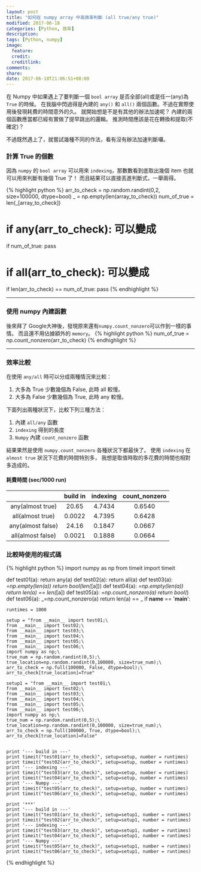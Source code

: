 ```yaml
---
layout: post
title: "如何在 numpy array 中高效率判斷 (all true/any true)"
modified: 2017-06-18
categories: [Python, 效率]
description:
tags: [Python, numpy]
image:
  feature:
  credit:
  creditlink:
comments:
share:
date: 2017-06-18T21:06:51+08:00
---
```


在 Numpy 中如果遇上了要判斷一個 `bool array` 是否全部(all)或是任一(any)為 `True` 的時候。
在我腦中閃過得是內建的 `any()` 和 `all()` 兩個函數。不過在實際使用後發現耗費的時間意外的久。
就開始想是不是有其他的辦法加速呢？ 內建的兩個函數應當都已經有實做了提早跳出的邏輯。
推測時間應該是花在轉換和提取(不確定)？

不過既然遇上了，就嘗試幾種不同的作法，看有沒有辦法加速判斷囉。

### 計算 True 的個數
因為 `numpy` 的 `bool array` 可以用來 `indexing`，那數數看到底取出幾個 item 也就可以用來判斷有幾個 True 了！
而且結果可以直接丟進判斷式，一舉兩得。

{% highlight python %}
arr_to_check = np.random.randint(0,2, size=100000, dtype=bool)
_ = np.empty(len(array_to_check))
num_of_true = len(_[array_to_check])
# if any(arr_to_check): 可以變成
if num_of_true:
  pass
# if all(arr_to_check): 可以變成
if len(arr_to_check) == num_of_true:
  pass
{% endhighlight %}

***
### 使用 numpy 內建函數
後來拜了 Google大神後，發現原來還有`numpy.count_nonzero`可以作到一樣的事情。
而且還不用佔據額外的 `memory`。
{% highlight python %}
num_of_true = np.count_nonzero(arr_to_check)
{% endhighlight %}

***
### 效率比較

在使用 `any/all` 時可以分成兩種情況來比較：
1. 大多為 True 少數幾個為 False, 此時 all 較慢。
2. 大多為 False 少數幾個為 True, 此時 any 較慢。

下面列出兩種狀況下，比較下列三種方法：
1. 內建 `all/any` 函數
2. `indexing` 得到的長度
3. `Numpy` 內建 `count_nonzero` 函數

結果果然是使用 `numpy.count_nonzero` 各種狀況下都最快了。
使用 `indexing` 在 `almost true` 狀況下花費的時間特別多，
我想是取值時取的多花費的時間也相對多造成的。

#### 耗費時間 (sec/1000 run)

|                   | build in | indexing | count_nonzero |
|:-----------------:|:--------:|:--------:|:-------------:|
|  any(almost true) |   20.65  |  4.7434  |     0.6540    |
|  all(almost true) |  0.0022  |  4.7395  |     0.6428    |
| any(almost false) |   24.16  |  0.1847  |     0.0667    |
| all(almost false) |  0.0021  |  0.1888  |     0.0664    |


### 比較時使用的程式碼
{% highlight python %}
import numpy as np
from timeit import timeit

def test01(a):
    return any(a)
def test02(a):
    return all(a)
def test03(a):
    _=np.empty(len(a))
    return bool(len(_[a]))
def test04(a):
    _=np.empty(len(a))
    return len(a) == len(_[a])
def test05(a):
    _=np.count_nonzero(a)
    return bool(_)
def test06(a):
    _=np.count_nonzero(a)
    return len(a) == _
if __name__ == '__main__':

    runtimes = 1000

    setup = "from __main__ import test01;\
    from __main__ import test02;\
    from __main__ import test03;\
    from __main__ import test04;\
    from __main__ import test05;\
    from __main__ import test06;\
    import numpy as np;\
    true_num = np.random.randint(0,5);\
    true_location=np.random.randint(0,100000, size=true_num);\
    arr_to_check = np.full(100000, False, dtype=bool);\
    arr_to_check[true_location]=True"

    setup1 = "from __main__ import test01;\
    from __main__ import test02;\
    from __main__ import test03;\
    from __main__ import test04;\
    from __main__ import test05;\
    from __main__ import test06;\
    import numpy as np;\
    true_num = np.random.randint(0,5);\
    true_location=np.random.randint(0,100000, size=true_num);\
    arr_to_check = np.full(100000, True, dtype=bool);\
    arr_to_check[true_location]=False"


    print '--- build in ---'
    print timeit("test01(arr_to_check)", setup=setup, number = runtimes)
    print timeit("test02(arr_to_check)", setup=setup, number = runtimes)
    print '--- indexing ---'
    print timeit("test03(arr_to_check)", setup=setup, number = runtimes)
    print timeit("test04(arr_to_check)", setup=setup, number = runtimes)
    print '--- Numpy ---'
    print timeit("test05(arr_to_check)", setup=setup, number = runtimes)
    print timeit("test06(arr_to_check)", setup=setup, number = runtimes)

    print '***'
    print '--- build in ---'
    print timeit("test01(arr_to_check)", setup=setup1, number = runtimes)
    print timeit("test02(arr_to_check)", setup=setup1, number = runtimes)
    print '--- indexing ---'
    print timeit("test03(arr_to_check)", setup=setup1, number = runtimes)
    print timeit("test04(arr_to_check)", setup=setup1, number = runtimes)
    print '--- Numpy ---'
    print timeit("test05(arr_to_check)", setup=setup1, number = runtimes)
    print timeit("test06(arr_to_check)", setup=setup1, number = runtimes)
{% endhighlight %}
